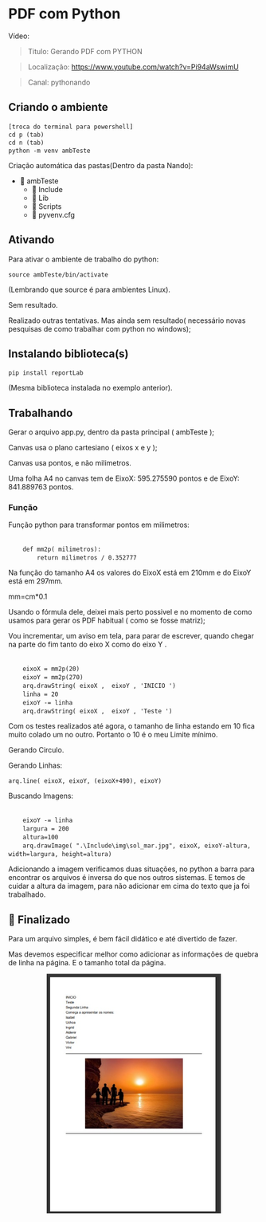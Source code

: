 # PDF com Python

Vídeo: 

> Titulo: Gerando PDF com PYTHON

> Localização: https://www.youtube.com/watch?v=Pi94aWswimU

> Canal: pythonando



## Criando o ambiente

	
	[troca do terminal para powershell]
	cd p (tab)
	cd n (tab)
	python -m venv ambTeste
	
Criação automática das pastas(Dentro da pasta Nando):

-  :file_folder:  ambTeste
	- :file_folder: Include
	- :file_folder: Lib
	- :file_folder: Scripts
	- :pencil: pyvenv.cfg
	
## Ativando 

Para ativar o ambiente de trabalho do python: 

	source ambTeste/bin/activate 
	
(Lembrando que source é para ambientes Linux).

Sem resultado.

Realizado outras tentativas. Mas ainda sem resultado( necessário novas pesquisas de como trabalhar com python no windows);


## Instalando biblioteca(s)

	pip install reportLab
	
(Mesma biblioteca instalada no exemplo anterior).

## Trabalhando 

Gerar o arquivo app.py, dentro da pasta principal ( ambTeste );

Canvas usa o plano cartesiano ( eixos x e y );

Canvas usa pontos, e não milimetros. 

Uma folha A4 no canvas tem de EixoX: 595.275590 pontos e de EixoY: 841.889763 pontos.

### Função

Função python para transformar pontos em milimetros:

<code>
	def mm2p( milimetros):
		return milimetros / 0.352777
</code>

Na função do tamanho A4 os valores do EixoX está em 210mm  e do EixoY está em 297mm.

mm=cm*0.1

Usando o fórmula dele, deixei mais perto possivel e no momento de como usamos para gerar os PDF habitual ( como se fosse matriz);

Vou incrementar, um aviso em tela, para parar de escrever, quando chegar na parte do fim tanto do eixo X como do eixo Y .

<code>
	eixoX = mm2p(20)
	eixoY = mm2p(270)
	arq.drawString( eixoX ,  eixoY , 'INICIO ')
	linha = 20
	eixoY -= linha
	arq.drawString( eixoX ,  eixoY , 'Teste ')
</code>

Com os testes realizados até agora, o tamanho de linha estando em 10 fica muito colado um no outro. Portanto o 10 é o meu Limite mínimo.

Gerando Circulo.

Gerando Linhas:

	arq.line( eixoX, eixoY, (eixoX+490), eixoY)
	
Buscando Imagens:

<code>
	eixoY -= linha
	largura = 200
	altura=100
	arq.drawImage( ".\Include\img\sol_mar.jpg", eixoX, eixoY-altura, width=largura, height=altura)
</code>

Adicionando a imagem verificamos duas situações, no python a barra para encontrar os arquivos é inversa do que nos outros sistemas. E temos de cuidar a altura da imagem, para não adicionar em cima do texto que ja foi trabalhado. 

## :tada: Finalizado

Para um arquivo simples, é bem fácil didático  e até divertido de fazer. 

Mas devemos especificar melhor como adicionar as informações de quebra de linha na página. E o tamanho total da página. 

<p align="center">
  <img src="ambTeste/Include/img/final.jpg" width="350" title="servidor localizado">
</p>

	




	




